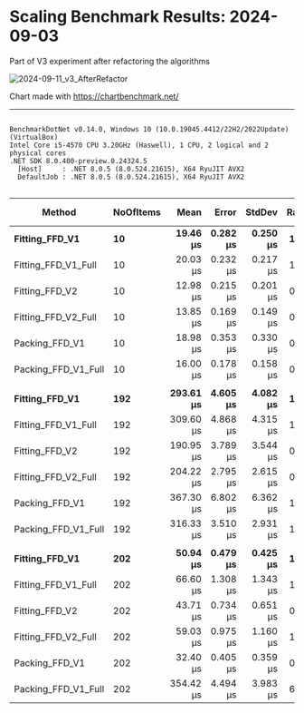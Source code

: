 # Scaling Benchmark Results: 2024-09-03

Part of V3 experiment after refactoring the algorithms

![2024-09-11_v3_AfterRefactor](https://github.com/user-attachments/assets/2c3b52d8-317c-4a20-b3bd-b4abce7c8e53)


Chart made with https://chartbenchmark.net/

----


```

BenchmarkDotNet v0.14.0, Windows 10 (10.0.19045.4412/22H2/2022Update) (VirtualBox)
Intel Core i5-4570 CPU 3.20GHz (Haswell), 1 CPU, 2 logical and 2 physical cores
.NET SDK 8.0.400-preview.0.24324.5
  [Host]     : .NET 8.0.5 (8.0.524.21615), X64 RyuJIT AVX2
  DefaultJob : .NET 8.0.5 (8.0.524.21615), X64 RyuJIT AVX2


```
| Method              | NoOfItems | Mean      | Error    | StdDev   | Ratio | RatioSD | Gen0    | Allocated | Alloc Ratio |
|-------------------- |---------- |----------:|---------:|---------:|------:|--------:|--------:|----------:|------------:|
| **Fitting_FFD_V1**      | **10**        |  **19.46 μs** | **0.282 μs** | **0.250 μs** |  **1.00** |    **0.02** |  **1.7395** |   **5.41 KB** |        **1.00** |
| Fitting_FFD_V1_Full | 10        |  20.03 μs | 0.232 μs | 0.217 μs |  1.03 |    0.02 |  1.9836 |   6.16 KB |        1.14 |
| Fitting_FFD_V2      | 10        |  12.98 μs | 0.215 μs | 0.201 μs |  0.67 |    0.01 |  1.2360 |    3.8 KB |        0.70 |
| Fitting_FFD_V2_Full | 10        |  13.85 μs | 0.169 μs | 0.149 μs |  0.71 |    0.01 |  1.4801 |   4.55 KB |        0.84 |
| Packing_FFD_V1      | 10        |  18.98 μs | 0.353 μs | 0.330 μs |  0.98 |    0.02 |  2.1667 |   6.73 KB |        1.24 |
| Packing_FFD_V1_Full | 10        |  16.00 μs | 0.178 μs | 0.158 μs |  0.82 |    0.01 |  1.7700 |   5.45 KB |        1.01 |
|                     |           |           |          |          |       |         |         |           |             |
| **Fitting_FFD_V1**      | **192**       | **293.61 μs** | **4.605 μs** | **4.082 μs** |  **1.00** |    **0.02** | **23.4375** |   **72.2 KB** |        **1.00** |
| Fitting_FFD_V1_Full | 192       | 309.60 μs | 4.868 μs | 4.315 μs |  1.05 |    0.02 | 27.3438 |   83.9 KB |        1.16 |
| Fitting_FFD_V2      | 192       | 190.95 μs | 3.789 μs | 3.544 μs |  0.65 |    0.01 | 13.6719 |  42.22 KB |        0.58 |
| Fitting_FFD_V2_Full | 192       | 204.22 μs | 2.795 μs | 2.615 μs |  0.70 |    0.01 | 17.5781 |  53.91 KB |        0.75 |
| Packing_FFD_V1      | 192       | 367.30 μs | 6.802 μs | 6.362 μs |  1.25 |    0.03 | 25.8789 |  79.66 KB |        1.10 |
| Packing_FFD_V1_Full | 192       | 316.33 μs | 3.510 μs | 2.931 μs |  1.08 |    0.02 | 19.0430 |   58.9 KB |        0.82 |
|                     |           |           |          |          |       |         |         |           |             |
| **Fitting_FFD_V1**      | **202**       |  **50.94 μs** | **0.479 μs** | **0.425 μs** |  **1.00** |    **0.01** |  **1.5259** |   **4.75 KB** |        **1.00** |
| Fitting_FFD_V1_Full | 202       |  66.60 μs | 1.308 μs | 1.343 μs |  1.31 |    0.03 |  5.4932 |  16.84 KB |        3.54 |
| Fitting_FFD_V2      | 202       |  43.71 μs | 0.734 μs | 0.651 μs |  0.86 |    0.01 |  5.0659 |  15.63 KB |        3.29 |
| Fitting_FFD_V2_Full | 202       |  59.03 μs | 0.975 μs | 1.160 μs |  1.16 |    0.02 |  9.0332 |  27.71 KB |        5.83 |
| Packing_FFD_V1      | 202       |  32.40 μs | 0.405 μs | 0.359 μs |  0.64 |    0.01 |  5.2490 |   16.1 KB |        3.39 |
| Packing_FFD_V1_Full | 202       | 354.42 μs | 4.494 μs | 3.983 μs |  6.96 |    0.09 | 20.0195 |  61.41 KB |       12.93 |

